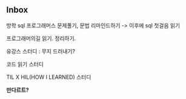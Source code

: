 ## Inbox

방학
sql 프로그래머스 문제풀기, 문법 리마인드하기
-> 이후에 sql 첫걸음 읽기

프로그래머의길 읽기. 정리하기.

유강스 스터디 : 무지 드러내기?

코드 읽기 스터디

TIL X HIL(HOW I LEARNED) 스터디

**만다르트?**
